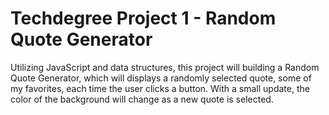 # Techdegree Project 1 - Random Quote Generator

Utilizing JavaScript and data structures, this project will building a Random Quote Generator,  which will displays a randomly selected quote, some of my favorites, each time the user clicks a button.
With a small update, the color of the background will change as a new quote is selected.
